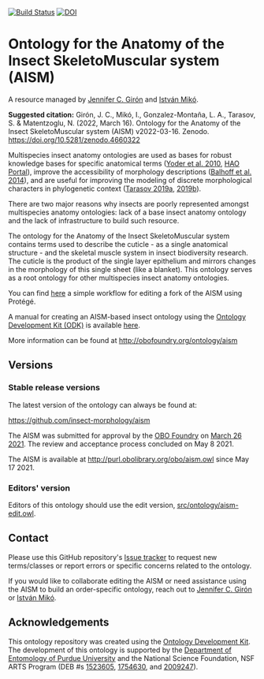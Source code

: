 [![Build Status](https://travis-ci.org/obophenotype/anatomy_ontology_of_insect_skeletomuscular_system.svg?branch=master)](https://travis-ci.org/obophenotype/anatomy_ontology_of_insect_skeletomuscular_system)
[![DOI](https://zenodo.org/badge/306390445.svg)](https://zenodo.org/badge/latestdoi/306390445)

# Ontology for the Anatomy of the Insect SkeletoMuscular system (AISM)

A resource managed by [Jennifer C. Girón](https://github.com/JCGiron) and [István Mikó](https://github.com/teleaslamellatus).

**Suggested citation:** Girón, J. C., Mikó, I., Gonzalez-Montaña, L. A., Tarasov, S. & Matentzoglu, N. (2022, March 16). Ontology for the Anatomy of the Insect SkeletoMuscular system (AISM)  v2022-03-16. Zenodo. https://doi.org/10.5281/zenodo.4660322


Multispecies insect anatomy ontologies are used as bases for robust knowledge bases for specific anatomical terms ([Yoder et al. 2010](https://journals.plos.org/plosone/article?id=10.1371/journal.pone.0015991), [HAO Portal](http://portal.hymao.org/projects/32/public/ontology/)), improve the accessibility of morphology descriptions ([Balhoff et al. 2014](https://journals.plos.org/plosone/article?id=10.1371/journal.pone.0094056)), and are useful for improving the modeling of discrete morphological characters in phylogenetic context ([Tarasov 2019a](https://academic.oup.com/sysbio/article/68/5/698/5298740), [2019b](https://academic.oup.com/isd/article/3/6/1/5584145)).

There are two major reasons why insects are poorly represented amongst multispecies anatomy ontologies: lack of a base insect anatomy ontology and the lack of infrastructure to build such resource.

The ontology for the Anatomy of the Insect SkeletoMuscular system contains terms used to describe the cuticle - as a single anatomical structure - and the skeletal muscle system in insect biodiversity research. The cuticle is the product of the single layer epithelium and mirrors changes in the morphology of this single sheet (like  a blanket). This ontology serves as a root ontology for other multispecies insect anatomy ontologies.

You can find [here](https://github.com/insect-morphology/aism-ODK/blob/master/Simple%20Workflow%20for%20insect%20ontology%20development.md) a simple workflow for editing a fork of the AISM using Protégé.

A manual for creating an AISM-based insect ontology using the [Ontology Development Kit (ODK)](https://github.com/INCATools/ontology-development-kit) is available [here](https://github.com/insect-morphology/Manual).


More information can be found at http://obofoundry.org/ontology/aism

## Versions

### Stable release versions

The latest version of the ontology can always be found at:

https://github.com/insect-morphology/aism

The AISM was submitted for approval by the [OBO Foundry](http://obofoundry.org/) on [March 26 2021](https://github.com/OBOFoundry/OBOFoundry.github.io/issues/1474). The review and acceptance process concluded on May 8 2021.

The AISM is available at http://purl.obolibrary.org/obo/aism.owl since May 17 2021.

### Editors' version

Editors of this ontology should use the edit version, [src/ontology/aism-edit.owl](src/ontology/aism-edit.owl). 

## Contact

Please use this GitHub repository's [Issue tracker](https://github.com/insect-morphology/aism/issues) to request new terms/classes or report errors or specific concerns related to the ontology.

If you would like to collaborate editing the AISM or need assistance using the AISM to build an order-specific ontology, reach out to [Jennifer C. Girón](https://github.com/JCGiron) or [István Mikó](https://github.com/teleaslamellatus).

## Acknowledgements

This ontology repository was created using the [Ontology Development Kit](https://github.com/INCATools/ontology-development-kit). The development of this ontology is supported by the [Department of Entomology of Purdue University](https://ag.purdue.edu/entm/Pages/default.aspx) and the National Science Foundation, NSF ARTS Program (DEB #s [1523605](https://www.nsf.gov/awardsearch/showAward?AWD_ID=1523605), [1754630](https://www.nsf.gov/awardsearch/showAward?AWD_ID=1754630), and [2009247](https://www.nsf.gov/awardsearch/showAward?AWD_ID=2009247)).

